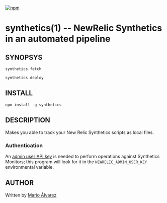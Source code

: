 [![npm](https://img.shields.io/npm/v/synthetics.svg)](https://npm.im/synthetics)

# synthetics(1) -- NewRelic Synthetics in an automated pipeline

## SYNOPSYS

`synthetics fetch`

`synthetics deploy`

## INSTALL

`npm install -g synthetics`

## DESCRIPTION

Makes you able to track your New Relic Synthetics scripts as local files.

### Authentication

An [admin user API key](https://docs.newrelic.com/docs/apis/rest-api-v2/getting-started/api-keys#creating) is needed to perform operations against Synthetics Monitors; this program will look for it in the `NEWRELIC_ADMIN_USER_KEY` environmental variable.

## AUTHOR

Written by [Mario Álvarez](https://github.com/m4grio)
